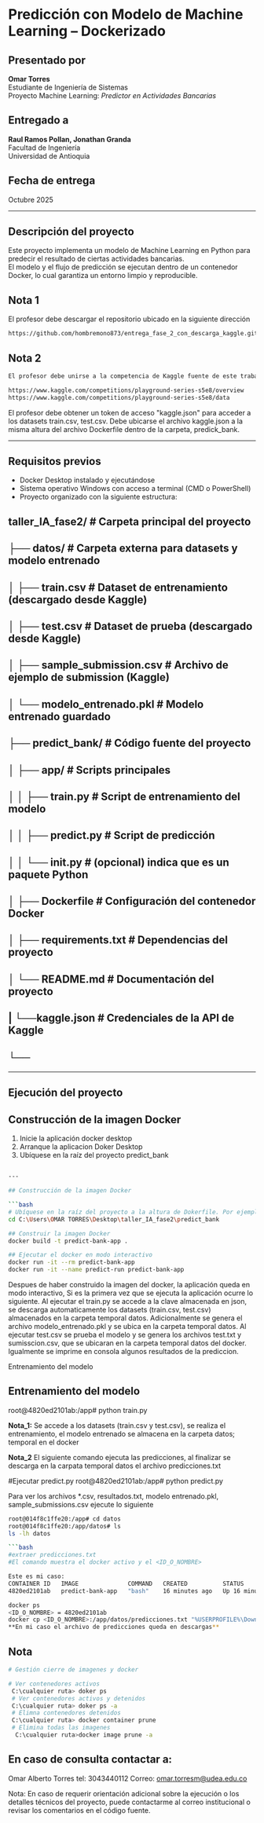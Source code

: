 # Predicción con Modelo de Machine Learning – Dockerizado

## Presentado por
**Omar Torres**  
Estudiante de Ingeniería de Sistemas  
Proyecto Machine Learning: *Predictor en Actividades Bancarias*

## Entregado a
**Raul Ramos Pollan, Jonathan Granda**  
Facultad de Ingeniería  
Universidad de Antioquia

## Fecha de entrega
Octubre 2025

---

## Descripción del proyecto

Este proyecto implementa un modelo de Machine Learning en Python para predecir el resultado de ciertas actividades bancarias.  
El modelo y el flujo de predicción se ejecutan dentro de un contenedor Docker, lo cual garantiza un entorno limpio y reproducible.

## Nota 1
El profesor debe descargar el repositorio ubicado en la siguiente dirección
```bash
https://github.com/hombremono873/entrega_fase_2_con_descarga_kaggle.git

```
## Nota 2
```bash
El profesor debe unirse a la competencia de Kaggle fuente de este trabajo en los enlaces,

https://www.kaggle.com/competitions/playground-series-s5e8/overview
https://www.kaggle.com/competitions/playground-series-s5e8/data

```
El profesor debe obtener un token de acceso "kaggle.json" para acceder a los datasets 
train.csv, test.csv.
Debe ubicarse el archivo kaggle.json a la misma altura del archivo Dockerfile dentro de la carpeta,
predick_bank.

---

## Requisitos previos

- Docker Desktop instalado y ejecutándose
- Sistema operativo Windows con acceso a terminal (CMD o PowerShell)
- Proyecto organizado con la siguiente estructura:

## taller_IA_fase2/ # Carpeta principal del proyecto
## ├── datos/ # Carpeta externa para datasets y modelo entrenado
## │ ├── train.csv # Dataset de entrenamiento (descargado desde Kaggle)
## │ ├── test.csv # Dataset de prueba (descargado desde Kaggle)
## │ ├── sample_submission.csv # Archivo de ejemplo de submission (Kaggle)
## │ └── modelo_entrenado.pkl  # Modelo entrenado guardado
## ├── predict_bank/      # Código fuente del proyecto
## │ ├── app/             # Scripts principales
## │ │ ├── train.py       # Script de entrenamiento del modelo
## │ │ ├── predict.py     # Script de predicción
## │ │ └── init.py        # (opcional) indica que es un paquete Python
## │ ├── Dockerfile       # Configuración del contenedor Docker
## │ ├── requirements.txt # Dependencias del proyecto
## │ └── README.md        #  Documentación del proyecto
## | └──kaggle.json       # Credenciales de la API de Kaggle
## └──



---
## Ejecución del proyecto
## Construcción de la imagen Docker

1. Inicie la aplicación docker desktop
1. Arranque la aplicacion Doker Desktop
2. Ubíquese en la raíz del proyecto predict_bank

```bash

---

## Construcción de la imagen Docker

```bash
# Ubíquese en la raíz del proyecto a la altura de Dokerfile. Por ejemplo (Mi caso):
cd C:\Users\OMAR TORRES\Desktop\taller_IA_fase2\predict_bank

## Construir la imagen Docker
docker build -t predict-bank-app .

## Ejecutar el docker en modo interactivo
docker run -it --rm predict-bank-app
docker run -it --name predict-run predict-bank-app
```

Despues de haber construido la imagen del docker, la aplicación queda en modo interactivo,
Si es la primera vez que se ejecuta la aplicación ocurre lo siguiente.
Al ejecutar el train.py se accede a la clave almacenada en json, se descarga automaticamente los datasets
(train.csv, test.csv) almacenados en la carpeta temporal datos. Adicionalmente se genera el archivo modelo_entrenado.pkl y se ubica en la carpeta temporal datos.
Al ejecutar test.csv se prueba el modelo y se genera los archivos test.txt y sumisscion.csv, que se ubicaran en la carpeta temporal datos del docker. Igualmente se imprime en consola algunos resultados de la prediccion.

Entrenamiento del modelo
## Entrenamiento del modelo
root@4820ed2101ab:/app# python train.py

**Nota_1:**
  Se accede a los datasets (train.csv y test.csv), se realiza el entrenamiento, el modelo entrenado
  se almacena en la carpeta datos;  temporal en el docker
 
**Nota_2**
 El siguiente comando ejecuta las predicciones, al finalizar se descarga en la carpata temporal datos el archivo predicciones.txt

#Ejecutar predict.py
root@4820ed2101ab:/app# python predict.py

Para ver los archivos *.csv, resultados.txt, modelo entrenado.pkl, sample_submissions.csv
ejecute lo siguiente
```bash
root@014f8c1ffe20:/app# cd datos
root@014f8c1ffe20:/app/datos# ls
ls -lh datos  

```bash
#extraer predicciones.txt
#El comando muestra el docker activo y el <ID_O_NOMBRE>

Este es mi caso:
CONTAINER ID   IMAGE              COMMAND   CREATED          STATUS          PORTS     NAMES
4820ed2101ab   predict-bank-app   "bash"    16 minutes ago   Up 16 minutes             epic_zhukovsky

docker ps
<ID_O_NOMBRE> = 4820ed2101ab
docker cp <ID_O_NOMBRE>:/app/datos/predicciones.txt "%USERPROFILE%\Downloads\predicciones.txt"
**En mi caso el archivo de predicciones queda en descargas**

```

## Nota

```bash
# Gestión cierre de imagenes y docker

# Ver contenedores activos
 C:\cualquier ruta> doker ps
 # Ver contenedores activos y detenidos
 C:\cualquier ruta> doker ps -a
 # Elimna contenedores detenidos
 C:\cualquier ruta> docker container prune
 # Elimina todas las imagenes 
  C:\cualquier ruta>docker image prune -a

```
## En caso de consulta contactar a:
Omar Alberto Torres
tel: 3043440112
Correo: omar.torresm@udea.edu.co

Nota: En caso de requerir orientación adicional sobre la ejecución o los detalles técnicos del proyecto, puede contactarme al correo institucional o revisar los comentarios en el código fuente.





